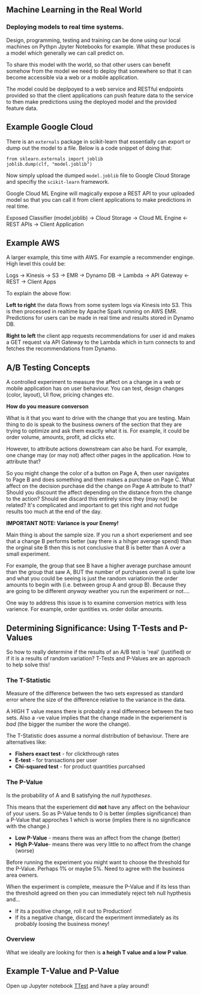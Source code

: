 ## Machine Learning in the Real World

### Deploying models to real time systems.

Design, programming, testing and training can be done using our local machines on Pythpn Jpyter Notebooks for example. What these produces is a model which generally we can call predict on.

To share this model with the world, so that other users can benefit somehow from the model we need to deploy that somewhere so that it can become accessible via a web or a mobile application.

The model could be deplpoyed to a web service and RESTful endpoints provided so that the client applications can push feature data to the service to then make predictions using the deployed model and the provided feature data.

## Example Google Cloud

There is an `externals` package in scikit-learn that essentially can export or dump out the model to a file. Below is a code snippet of doing that:

```
from sklearn.externals import joblib
joblib.dump(clf, "model.joblib")
```

Now simply upload the dumped `model.joblib` file to Google Cloud Storage and specifiy the `scikit-learn` framework.

Google Cloud ML Engine will magically expose a REST API to your uploaded model so that you can call it from client applications to make predictions in real time.

Exposed Classifier (model.joblib) -> Cloud Storage -> Cloud ML Engine <- REST APIs -> Client Application

## Example AWS

A larger example, this time with AWS. For example a recommender enginge. High level this could be:

Logs -> Kinesis -> S3 -> EMR -> Dynamo DB -> Lambda -> API Gateway <- REST -> Client Apps

To explain the above flow:

**Left to right** the data flows from some system logs via Kinesis into S3. This is then processed in realtime by Apache Spark running on AWS EMR. Predictions for users can be made in real time and results stored in Dynamo DB.

**Right to left** the client app requests recommendations for user id and makes a GET request via API Gateway to the Lambda which in turn connects to and fetches the recommendations from Dynamo.

## A/B Testing Concepts

A controlled experiment to measure the affect on a change in a web or mobile application has on user behaviour. You can test, design changes (color, layout), UI flow, pricing changes etc.

**How do you measure converson**

What is it that you want to drive with the change that you are testing. Main thing to do is speak to the business owners of the section that they are trying to optimize and ask them exactly what it is. For example, it could be order volume, amounts, profit, ad clicks etc.

However, to attribute actions downstream can also be hard. For example, one change may (or may not) affect other pages in the application. How to attribute that?

So you might change the color of a button on Page A, then user navigates to Page B and does something and then makes a purchase on Page C. What affect on the decision purchase did the change on Page A attribute to that? Should you discount the affect depending on the distance from the change to the action? Should we discard this entirely since they (may not) be related? It's complicated and important to get this right and not fudge results too much at the end of the day.

**IMPORTANT NOTE: Variance is your Enemy!**

 Main thing is about the sample size. If you run a short experiement and see that a change B performs better (say there is a hihger average spend) than the orginal site B then this is not conclusive that B is better than A over a small experiment.

 For example, the group that see B have a higher average purchase amount than the group that saw A, BUT the number of purchases overall is quite low and what you could be seeing is just the random variationin the order amounts to begin with (i.e. between group A and group B). Because they are going to be different _anyway_ weather you run the experiment or not....

 One way to address this issue is to examine conversion metrics with less varience. For example, order quntities vs. order dollar amounts.

 ## Determining Significance: Using T-Tests and P-Values

 So how to really determine if the results of an A/B test is 'real' (justified) or if it is a results of random variation? T-Tests and P-Values are an approach to help solve this!

### The T-Statistic

Measure of the difference between the two sets expressed as standard error where the size of the difference relative to the variance in the data.

A HIGH T value means there is probably a real differenece between the two sets. Also a -ve value implies that the change made in the experiement is _bad_ (the bigger the number the wore the change).

The T-Statistic does assume a normal distribution of behaviour. There are alternatives like:

* **Fishers exact test** - for clickthrough rates
* **E-test** - for transactions per user
* **Chi-squared test** - for product quantities purcahsed

### The P-Value

Is the probability of A and B satisfying the _null hypotheses_.

This means that the experiement did **not** have any affect on the behaviour of your users. So as P-Value tends to 0 is better (implies significance) than a P-Value that approches 1 which is worse (implies there is no significance with the change.)

* **Low P-Value** - means there was an affect from the change (better)
* **High P-Value**- means there was very little to no affect from the change (worse)


Before running the experiment you might want to choose the threshold for the P-Value. Perhaps 1% or maybe 5%. Need to agree with the business area owners.

When the experiment is complete, measure the P-Value and if its less than the threshold agreed on then you can immediately reject teh null hypthesis and...

* If its a positive change, roll it out to Production!
* If its a negative change, discard the experiment immediately as its probably loosing the business money!

### Overview

What we ideally are looking for then is **a heigh T value and a low P value**.

## Example T-Value and P-Value

Open up Jupyter notebook [TTest](examples/TTest.ipynb) and have a play around!